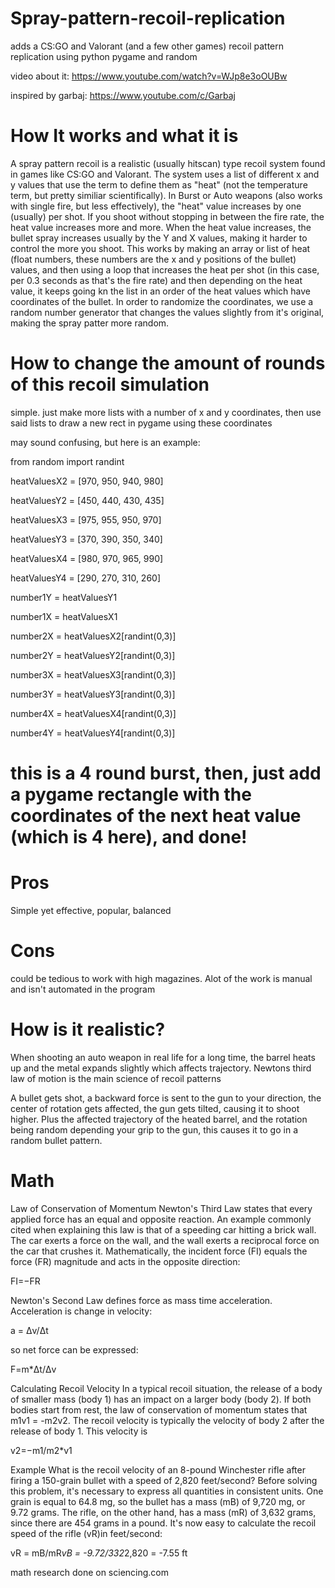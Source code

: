 # Spray-pattern-recoil-replication

adds a CS:GO and Valorant (and a few other games) recoil pattern replication using python pygame and random

video about it:
https://www.youtube.com/watch?v=WJp8e3oOUBw

inspired by garbaj:
https://www.youtube.com/c/Garbaj


# How It works and what it is

A spray pattern recoil is a realistic (usually hitscan) type recoil system found in games like CS:GO and Valorant.
The system uses a list of different x and y values that use the term to define them as "heat" (not the temperature term, but pretty similiar scientifically).
In Burst or Auto weapons (also works with single fire, but less effectively), the "heat" value increases by one (usually) per shot. If you shoot without stopping in between the fire rate, the heat value increases more and more. When the heat value increases, the bullet spray increases usually by the Y and X values, making it harder to control the more you shoot. This works by making an array or list of heat (float numbers, these numbers are the x and y positions of the bullet) values, and then using a loop that increases the heat per shot (in this case, per 0.3 seconds as that's the fire rate) and then depending on the heat value, it keeps going kn the list in an order of the heat values which have coordinates of the bullet. In order to randomize the coordinates, we use a random number generator that changes the values slightly from it's original, making the spray patter more random.

# How to change the amount of rounds of this recoil simulation

simple. just make more lists with a number of x and y coordinates, then use said lists to draw a new rect in pygame using these coordinates

may sound confusing, but here is an example:


from random import randint

heatValuesX2 = [970, 950, 940, 980]

heatValuesY2 = [450, 440, 430, 435]

heatValuesX3 = [975, 955, 950, 970]

heatValuesY3 = [370, 390, 350, 340]

heatValuesX4 = [980, 970, 965, 990]

heatValuesY4 = [290, 270, 310, 260]

number1Y = heatValuesY1

number1X = heatValuesX1

number2X = heatValuesX2[randint(0,3)]

number2Y = heatValuesY2[randint(0,3)]

number3X = heatValuesX3[randint(0,3)]

number3Y = heatValuesY3[randint(0,3)]

number4X = heatValuesX4[randint(0,3)]

number4Y = heatValuesY4[randint(0,3)]

# this is a 4 round burst, then, just add a pygame rectangle with the coordinates of the next heat value (which is 4 here), and done!

# Pros
Simple yet effective, popular, balanced

# Cons
could be tedious to work with high magazines. Alot of the work is manual and isn't automated in the program

# How is it realistic?
When shooting an auto weapon in real life for a long time, the barrel heats up and the metal expands slightly which affects trajectory.
Newtons third law of motion is the main science of recoil patterns

A bullet gets shot, a backward force is sent to the gun to your direction, the center of rotation gets affected, the gun gets tilted, causing it to shoot higher. Plus the affected trajectory of the heated barrel, and the rotation being random depending your grip to the gun, this causes it to go in a random bullet pattern.

# Math
Law of Conservation of Momentum
Newton's Third Law states that every applied force has an equal and opposite reaction. An example commonly cited when explaining this law is that of a speeding car hitting a brick wall. The car exerts a force on the wall, and the wall exerts a reciprocal force on the car that crushes it. Mathematically, the incident force (FI) equals the force (FR) magnitude and acts in the opposite direction:

FI=−FR

Newton's Second Law defines force as mass time acceleration. Acceleration is change in velocity:

a = Δv/Δt

so net force can be expressed:

F=m*Δt/Δv

Calculating Recoil Velocity
In a typical recoil situation, the release of a body of smaller mass (body 1) has an impact on a larger body (body 2). If both bodies start from rest, the law of conservation of momentum states that m1v1 = -m2v2. The recoil velocity is typically the velocity of body 2 after the release of body 1. This velocity is

v2=−m1/m2*v1

Example
What is the recoil velocity of an 8-pound Winchester rifle after firing a 150-grain bullet with a speed of 2,820 feet/second?
Before solving this problem, it's necessary to express all quantities in consistent units. One grain is equal to 64.8 mg, so the bullet has a mass (mB) of 9,720 mg, or 9.72 grams. The rifle, on the other hand, has a mass (mR) of 3,632 grams, since there are 454 grams in a pound. It's now easy to calculate the recoil speed of the rifle (vR)in feet/second:

vR = mB/mR*vB = -9.72/332*2,820 = -7.55 ft

math research done on sciencing.com
